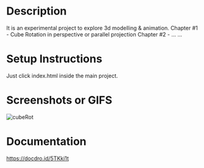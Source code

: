 # Description
It is an experimental project to explore 3d modelling &amp; animation.
Chapter #1 - Cube Rotation in perspective or parallel projection
Chapter #2 - ...
...

# Setup Instructions
  Just click index.html inside the main project.

# Screenshots or GIFS
![cubeRot](https://user-images.githubusercontent.com/33171451/136137269-1af5b19e-3297-4e74-8087-f3b8bd16ca76.gif)


# Documentation
https://docdro.id/5TKki1t

